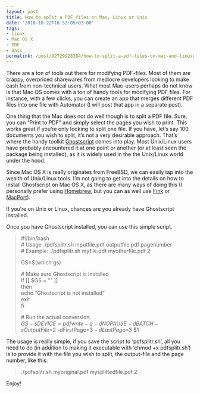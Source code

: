 ```yaml
---
layout: post
title: How to split a PDF files on Mac, Linux or Unix
date: '2010-10-22T16:52:05+03:00'
tags:
- Linux
- Mac OS X
- PDF
- Unix
permalink: /post/92729928384/how-to-split-a-pdf-files-on-mac-and-linuxunix
---
```

There are a ton of tools out there for modifying PDF-files. Most of them are crappy, overpriced sharewares from mediocre developers looking to make cash from non-technical users. What most Mac-users perhaps do not know is that Mac OS comes with a ton of handy tools for modifying PDF files. For instance, with a few clicks, you can create an app that merges different PDF files into one file with Automator (I will post that app in a separate post).

One thing that the Mac does not do well though is to split a PDF file. Sure, you can “Print to PDF” and simply select the pages you wish to print. This works great if you’re only looking to split one file. If you have, let’s say 100 documents you wish to split, it’s not a very desirable approach. That’s where the handy toolkit [Ghostscript](http://pages.cs.wisc.edu/~ghost/) comes into play. Most Unix/Linux users have probably encountered it at one point or another (or at least seen the package being installed), as it is widely used in the the Unix/Linux world under the hood.  
  
Since Mac OS X is really originates from FreeBSD, we can easily tap into the wealth of Unix/Linux tools. I’m not going to get into the details on how to install Ghostscript on Mac OS X, as there are many ways of doing this (I personally prefer using [Homebrew](http://github.com/mxcl/homebrew), but you can as well use [Fink](http://www.finkproject.org/) or [MacPort](http://www.macports.org/)).

If you’re on Unix or Linux, chances are you already have Ghostscript installed.

Once you have Ghostscript installed, you can use this simple script.

> #!/bin/bash  
> \# Usage ./pdfsplitr.sh inputfile.pdf outputfile.pdf pagenumber  
> \# Example: ./pdfsplitr.sh myfile.pdf myotherfile.pdf 2
> 
> GS=$(which gs)
> 
> \# Make sure Ghostscript is installed  
> if \[\[ $GS = “” \]\]  
> then  
> echo “Ghostscript is not installed”  
> exit  
> fi
> 
> \# Run the actual conversion.  
> $GS -sDEVICE=pdfwrite -q -dNOPAUSE -dBATCH -sOutputFile=$2 -dFirstPage=$3 -dLastPage=$3 $1

The usage is really simple, if you save the script to ‘pdfsplitr.sh’, all you need to do (in addition to making it executable with ‘chmod +x pdfsplitr.sh’) is to provide it with the file you wish to split, the output-file and the page number, like this:

> ./pdfsplitr.sh myoriginal.pdf mysplittedfile.pdf 2

Enjoy!
